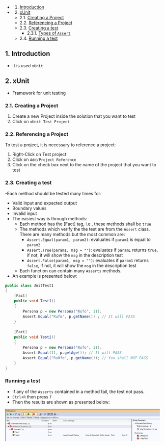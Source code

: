 <!-- vscode-markdown-toc -->
* 1. [Introduction](#Introduction)
* 2. [xUnit](#xUnit)
	* 2.1. [Creating a Project](#CreatingaProject)
	* 2.2. [Referencing a Project](#ReferencingaProject)
	* 2.3. [Creating a test](#Creatingatest)
		* 2.3.1. [Types of `Assert`](#TypesofAssert)
	* 2.4. [Running a test](#Runningatest)

<!-- vscode-markdown-toc-config
	numbering=true
	autoSave=true
	/vscode-markdown-toc-config -->
<!-- /vscode-markdown-toc -->

##  1. <a name='Introduction'></a>Introduction
- It is used `xUnit`


##  2. <a name='xUnit'></a>xUnit
- Framework for unit testing


###  2.1. <a name='CreatingaProject'></a>Creating a Project
1. Create a new Project inside the solution that you want to test
2. Click on `xUnit Test Project`

###  2.2. <a name='ReferencingaProject'></a>Referencing a Project
To test a project, it is necessary to reference a project:
1. Right-Click on Test project  
2. Click on `Add/Project Reference`
3. Click on the check box next to the name of the project that you want to test


###  2.3. <a name='Creatingatest'></a>Creating a test
-Each method should be tested many times for:
   - Valid input and expected output
   - Boundary values
   - Invalid input
- The easiest way is through methods:
  - Each method has the [Fact] tag, i.e., these methods shall be `true`
  - The methods which verify the the test are from the `Assert` class. There are many methods but the most common are:
    - `Assert.Equal(param1, param2)`: evaluates if `param1` is equal to `param2`
    - `Assert.True(param1, msg = "")`: evaluates if `param1` returns `true`, if not, it will show the `msg` in the description test
    - `Assert.False(param1, msg = "")`: evaluates if `param1` returns `false`, if not, it will show the `msg` in the description test
  - Each function can contain many `Asserts` methods. 
 - An example is presented below:

``` cs
public class UnitTest1
{
    [Fact]
    public void Test1()
    {
        Persona p = new Persona("Rufo", 11);
        Assert.Equal("Rufo", p.getName()) ; // It will PASS
    }

    [Fact]
    public void Test2()
    {
        Persona p = new Persona("Rufo", 11);
        Assert.Equal(11, p.getAge()); // It will PASS
        Assert.Equal("Ru0fo", p.getName()); // You shall NOT PASS
    }
}
```

### Running a test
- If any of the `Asserts` contained in a method fail, the test not pass.
- `Ctrl+R` then press `T`
- Then the results are shown as presented below:

![Test](/ComputerScience/Microsoft/NetCore/uploads/Testing001.PNG)